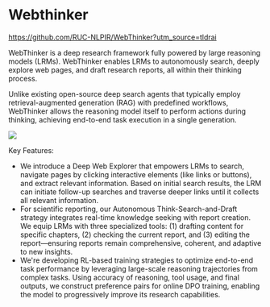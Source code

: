 # Webthinker

https://github.com/RUC-NLPIR/WebThinker?utm_source=tldrai

WebThinker is a deep research framework fully powered by large reasoning models (LRMs). WebThinker enables LRMs to autonomously search, deeply explore web pages, and draft research reports, all within their thinking process.

Unlike existing open-source deep search agents that typically employ retrieval-augmented generation (RAG) with predefined workflows, WebThinker allows the reasoning model itself to perform actions during thinking, achieving end-to-end task execution in a single generation.



![](https://github.com/RUC-NLPIR/WebThinker/raw/main/figures/framework.png)


Key Features:

- We introduce a Deep Web Explorer that empowers LRMs to search, navigate pages by clicking interactive elements (like links or buttons), and extract relevant information. Based on initial search results, the LRM can initiate follow-up searches and traverse deeper links until it collects all relevant information.
- For scientific reporting, our Autonomous Think-Search-and-Draft strategy integrates real-time knowledge seeking with report creation. We equip LRMs with three specialized tools: (1) drafting content for specific chapters, (2) checking the current report, and (3) editing the report—ensuring reports remain comprehensive, coherent, and adaptive to new insights.
- We're developing RL-based training strategies to optimize end-to-end task performance by leveraging large-scale reasoning trajectories from complex tasks. Using accuracy of reasoning, tool usage, and final outputs, we construct preference pairs for online DPO training, enabling the model to progressively improve its research capabilities.
